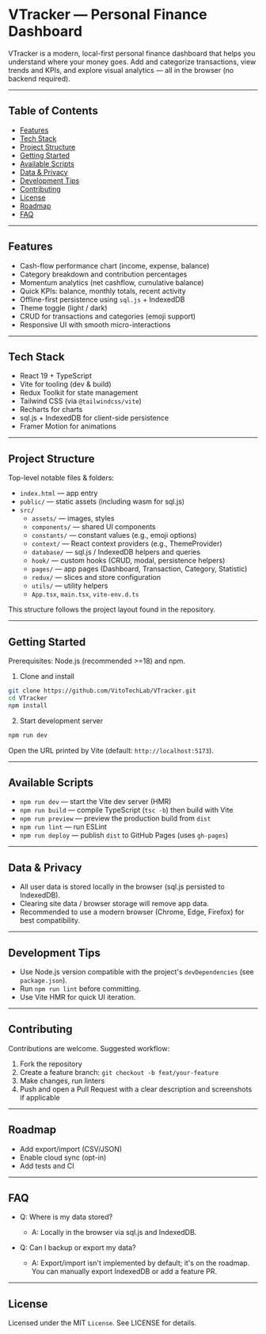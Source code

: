 
# VTracker — Personal Finance Dashboard

VTracker is a modern, local-first personal finance dashboard that helps you understand where your money goes. Add and categorize transactions, view trends and KPIs, and explore visual analytics — all in the browser (no backend required).

---

## Table of Contents
- [Features](#features)
- [Tech Stack](#tech-stack)
- [Project Structure](#project-structure)
- [Getting Started](#getting-started)
- [Available Scripts](#available-scripts)
- [Data & Privacy](#data--privacy)
- [Development Tips](#development-tips)
- [Contributing](#contributing)
- [License](#license)
- [Roadmap](#roadmap)
- [FAQ](#faq)

---

## Features

- Cash-flow performance chart (income, expense, balance)
- Category breakdown and contribution percentages
- Momentum analytics (net cashflow, cumulative balance)
- Quick KPIs: balance, monthly totals, recent activity
- Offline-first persistence using `sql.js` + IndexedDB
- Theme toggle (light / dark)
- CRUD for transactions and categories (emoji support)
- Responsive UI with smooth micro-interactions

---

## Tech Stack

- React 19 + TypeScript
- Vite for tooling (dev & build)
- Redux Toolkit for state management
- Tailwind CSS (via `@tailwindcss/vite`)
- Recharts for charts
- sql.js + IndexedDB for client-side persistence
- Framer Motion for animations

---

## Project Structure

Top-level notable files & folders:

- `index.html` — app entry
- `public/` — static assets (including wasm for sql.js)
- `src/`
   - `assets/` — images, styles
   - `components/` — shared UI components
   - `constants/` — constant values (e.g., emoji options)
   - `context/` — React context providers (e.g., ThemeProvider)
   - `database/` — sql.js / IndexedDB helpers and queries
   - `hook/` — custom hooks (CRUD, modal, persistence helpers)
   - `pages/` — app pages (Dashboard, Transaction, Category, Statistic)
   - `redux/` — slices and store configuration
   - `utils/` — utility helpers
   - `App.tsx`, `main.tsx`, `vite-env.d.ts`

This structure follows the project layout found in the repository.

---

## Getting Started

Prerequisites: Node.js (recommended >=18) and npm.

1. Clone and install

```bash
git clone https://github.com/VitoTechLab/VTracker.git
cd VTracker
npm install
```

2. Start development server

```bash
npm run dev
```

Open the URL printed by Vite (default: `http://localhost:5173`).

---

## Available Scripts

- `npm run dev` — start the Vite dev server (HMR)
- `npm run build` — compile TypeScript (`tsc -b`) then build with Vite
- `npm run preview` — preview the production build from `dist`
- `npm run lint` — run ESLint
- `npm run deploy` — publish `dist` to GitHub Pages (uses `gh-pages`)

---

## Data & Privacy

- All user data is stored locally in the browser (sql.js persisted to IndexedDB).
- Clearing site data / browser storage will remove app data.
- Recommended to use a modern browser (Chrome, Edge, Firefox) for best compatibility.

---

## Development Tips

- Use Node.js version compatible with the project's `devDependencies` (see `package.json`).
- Run `npm run lint` before committing.
- Use Vite HMR for quick UI iteration.

---

## Contributing

Contributions are welcome. Suggested workflow:

1. Fork the repository
2. Create a feature branch: `git checkout -b feat/your-feature`
3. Make changes, run linters
4. Push and open a Pull Request with a clear description and screenshots if applicable

---

## Roadmap

- Add export/import (CSV/JSON)
- Enable cloud sync (opt-in)
- Add tests and CI

---

## FAQ

- Q: Where is my data stored?
  - A: Locally in the browser via sql.js and IndexedDB.

- Q: Can I backup or export my data?
   - A: Export/import isn't implemented by default; it's on the roadmap. You can manually export IndexedDB or add a feature PR.

---

## License

Licensed under the MIT `License`. See LICENSE
 for details.
